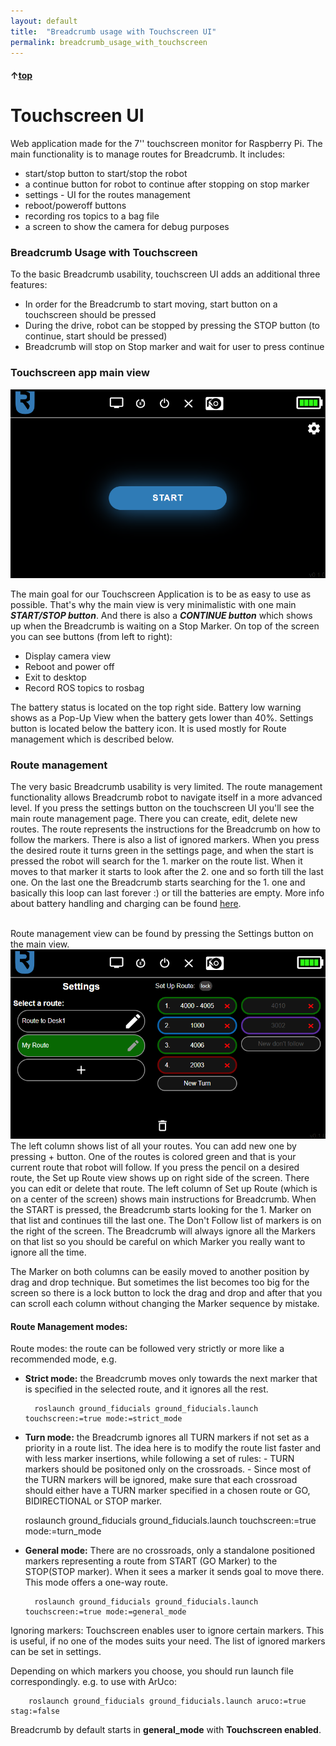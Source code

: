 ```yaml
---
layout: default
title:  "Breadcrumb usage with Touchscreen UI"
permalink: breadcrumb_usage_with_touchscreen
---
```


#### &uarr;[top](https://ubiquityrobotics.github.io/breadcrumb_learn/)

# Touchscreen UI

Web application made for the 7'' touchscreen monitor for Raspberry Pi.
The main functionality is to manage routes for Breadcrumb.
It includes:
- start/stop button to start/stop the robot
- a continue button for robot to continue after stopping on stop marker
- settings - UI for the routes management
- reboot/poweroff buttons
- recording ros topics to a bag file
- a screen to show the camera for debug purposes

### Breadcrumb Usage with Touchscreen

To the basic Breadcrumb usability, touchscreen UI adds an additional three features:
- In order for the Breadcrumb to start moving, start button on a touchscreen should be pressed
- During the drive, robot can be stopped by pressing the STOP button (to continue, start should be pressed)
- Breadcrumb will stop on Stop marker and wait for user to press continue


### Touchscreen app main view

<img src="breadcrumb/assets/Touchscreen_main_view.png" >


The main goal for our Touchscreen Application is to be as easy to use as possible.
That's why the main view is very minimalistic with one main ***START/STOP button***.
And there is also a ***CONTINUE button*** which shows up when the Breadcrumb is waiting on a Stop Marker.
On top of the screen you can see buttons (from left to right):

- Display camera view
- Reboot and power off
- Exit to desktop
- Record ROS topics to rosbag

The battery status is located on the top right side.
Battery low warning shows as a Pop-Up View  when the battery gets lower than 40%.
Settings button is located below the battery icon.
It is used mostly for Route management which is described below.

### Route management

The very basic Breadcrumb usability is very limited.
The route management functionality allows Breadcrumb robot to navigate itself in a more advanced level.
If you press the settings button on the touchscreen UI you'll see the main route management page.
There you can create, edit, delete new routes.
The route represents the instructions for the Breadcrumb on how to follow the markers.
There is also a list of ignored markers.
When you press the desired route it turns green in the settings page, and when the start is pressed the robot will search for the 1. marker on the route list.
When it moves to that marker it starts to look after the 2. one and so forth till the last one.
On the last one the Breadcrumb starts searching for the 1. one and basically this loop can last forever :)
or till the batteries are empty.
More info about battery handling and charging can be found [here](../battery.md).

<br>
Route management view can be found by pressing the Settings button on the main view.
<img src="breadcrumb/assets/Touchscreen_settings.png" >
The left column shows list of all your routes.
You can add new one by pressing + button.
One of the routes is colored green and that is your current route that robot will follow.
If you press the pencil on a desired route, the Set up Route view shows up on right side of the screen.
There you can edit or delete that route.
The left column of Set up Route (which is on a center of the screen) shows main instructions for Breadcrumb.
When the START is pressed, the Breadcrumb starts looking for the 1. Marker on that list and continues till the last one.
The Don't Follow list of markers is on the right of the screen.
The Breadcrumb will always ignore all the Markers on that list so you should be careful on which Marker you really want to ignore all the time.

The Marker on both columns can be easily moved to another position by drag and drop technique.
But sometimes the list becomes too big for the screen so there is a lock button to lock the drag and drop and after that you can scroll each column without changing the Marker sequence by mistake.

#### Route Management modes:

Route modes: the route can be followed very strictly or more like a recommended mode, e.g.
- **Strict mode:** the Breadcrumb moves only towards the next marker that is specified in the selected route, and it ignores all the rest.

        roslaunch ground_fiducials ground_fiducials.launch touchscreen:=true mode:=strict_mode

- **Turn mode:** the Breadcrumb ignores all TURN markers if not set as a priority in a route list.
    	The idea here is to modify the route list faster and with less marker insertions, while following a set of rules:
		- TURN markers should be positoned only on the crossroads.
		- Since most of the TURN markers will be ignored, make sure that each crossroad should either have a TURN marker specified in a chosen route or GO, BIDIRECTIONAL or STOP marker.

	roslaunch ground_fiducials ground_fiducials.launch touchscreen:=true mode:=turn_mode

- **General mode:**
    There are no crossroads, only a standalone positioned markers representing a route from START (GO Marker) to the STOP(STOP marker).
    When it sees a marker it sends goal to move there. This mode offers a one-way route.

        roslaunch ground_fiducials ground_fiducials.launch touchscreen:=true mode:=general_mode

Ignoring markers: Touchscreen enables user to ignore certain markers.
    This is useful, if no one of the modes suits your need. The list of ignored markers can be set in settings.

Depending on which markers you choose, you should run launch file correspondingly. e.g. to use with ArUco:

        roslaunch ground_fiducials ground_fiducials.launch aruco:=true stag:=false

Breadcrumb by default starts in **general_mode** with **Touchscreen enabled**.
